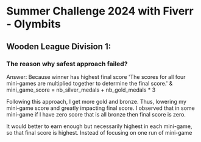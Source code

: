 # Summer Challenge 2024 with Fiverr - Olymbits

## Wooden League Division 1:

### The reason why safest approach failed?

Answer: Because winner has highest final score
'The scores for all four mini-games are multiplied together to determine the final score.' & mini_game_score = nb_silver_medals + nb_gold_medals * 3

Following this approach, I get more gold and bronze. Thus, lowering my mini-game score and greatly impacting final score. 
I observed that in some mini-game if I have zero score that is all bronze then final score is zero.

It would better to earn enough but necessarily highest in each mini-game, so that final score is highest.
Instead of focusing on one run of mini-game